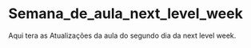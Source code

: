 # Semana_de_aula_next_level_week
Aqui tera as Atualizações da aula do segundo dia da next level week.
